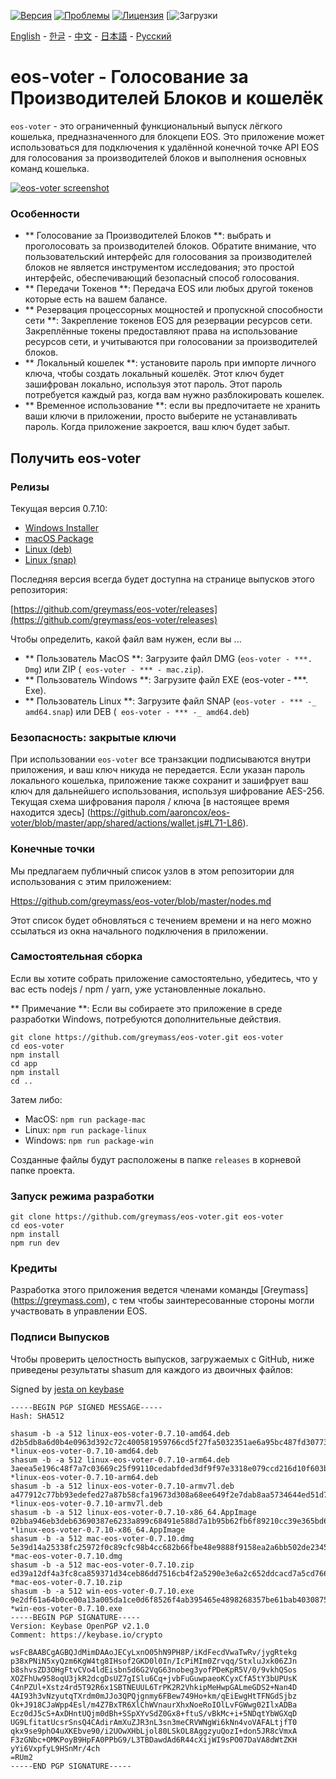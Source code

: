 [![Версия](https://img.shields.io/github/release/greymass/eos-voter/all.svg)](https://github.com/greymass/eos-voter/releases)
[![Проблемы](https://img.shields.io/github/issues/greymass/eos-voter.svg)](https://github.com/greymass/eos-voter/issues)
[![Лицензия](https://img.shields.io/badge/license-MIT-blue.svg)](https://raw.githubusercontent.com/greymass/eos-voter/master/LICENSE)
[![Загрузки](https://img.shields.io/github/downloads/greymass/eos-voter/total.svg)

[English](https://github.com/greymatss/eos-voter/blob/master/README.md) - [한글](https://github.com/greymass/eos-voter/blob/master/README.kr.md) - [中文](https://github.com/greymass/eos-voter/blob/master/README.zh.md) - [日本語](https://github.com/greymass/eos-voter/blob/master/README.ja.md) - [Русский](https://github.com/greymass/eos-voter/blob/master/README.ru.md)

# eos-voter - Голосование за Производителей Блоков и кошелёк

`eos-voter` - это ограниченный функциональный выпуск лёгкого кошелька, предназначенного для блокцепи EOS. Это приложение может использоваться для подключения к удалённой конечной точке API EOS для голосования за производителей блоков и выполнения основных команд кошелька.


[![eos-voter screenshot](https://raw.githubusercontent.com/greymass/eos-voter/master/eos-voter.png)](https://raw.githubusercontent.com/greymass/eos-voter/master/eos-voter.png)

### Особенности

- ** Голосование за Производителей Блоков **: выбрать и проголосовать за производителей блоков. Обратите внимание, что пользовательский интерфейс для голосования за производителей блоков не является инструментом исследования; это простой интерфейс, обеспечивающий безопасный способ голосования.
- ** Передачи Токенов **: Передача EOS или любых другой токенов которые есть на вашем балансе.
- ** Резервация процессорных мощностей и пропускной способности сети **: Закрепление токенов EOS для резервации ресурсов сети. Закреплённые токены предоставляют права на использование ресурсов сети, и учитываются при голосовании за производителей блоков.
- ** Локальный кошелек **: установите пароль при импорте личного ключа, чтобы создать локальный кошелёк. Этот ключ будет зашифрован локально, используя этот пароль. Этот пароль потребуется каждый раз, когда вам нужно разблокировать кошелек.
- ** Временное использование **: если вы предпочитаете не хранить ваши ключи в приложении, просто выберите не устанавливать пароль. Когда приложение закроется, ваш ключ будет забыт.

## Получить eos-voter

### Релизы

Текущая версия 0.7.10:

- [Windows Installer](https://github.com/greymass/eos-voter/releases/download/v0.7.10/win-eos-voter-0.7.10.exe)
- [macOS Package](https://github.com/greymass/eos-voter/releases/download/v0.7.10/mac-eos-voter-0.7.10.dmg)
- [Linux (deb)](https://github.com/greymass/eos-voter/releases/download/v0.7.10/linux-eos-voter-0.7.10-amd64.deb)
- [Linux (snap)](https://github.com/greymass/eos-voter/releases/download/v0.7.10/linux-eos-voter-0.7.10-amd64.snap)

Последняя версия всегда будет доступна на странице выпусков этого репозитория:

[https://github.com/greymass/eos-voter/releases](https://github.com/greymass/eos-voter/releases)

Чтобы определить, какой файл вам нужен, если вы ...

- ** Пользователь MacOS **: Загрузите файл DMG (`eos-voter - ***. Dmg`) или ZIP (` eos-voter - *** - mac.zip`).
- ** Пользователь Windows **: Загрузите файл EXE (eos-voter - ***. Exe).
- ** Пользователь Linux **: Загрузите файл SNAP (`eos-voter - *** -_ amd64.snap`) или DEB (` eos-voter - *** -_ amd64.deb`)

### Безопасность: закрытые ключи

При использовании `eos-voter` все транзакции подписываются внутри приложения, и ваш ключ никуда не передается. Если указан пароль локального кошелька, приложение также сохранит и зашифрует ваш ключ для дальнейшего использования, используя шифрование AES-256. Текущая схема шифрования пароля / ключа [в настоящее время находится здесь] (https://github.com/aaroncox/eos-voter/blob/master/app/shared/actions/wallet.js#L71-L86).

### Конечные точки

Мы предлагаем публичный список узлов в этом репозитории для использования с этим приложением:

[Https://github.com/greymass/eos-voter/blob/master/nodes.md](https://github.com/greymass/eos-voter/blob/master/nodes.md)

Этот список будет обновляться с течением времени и на него можно ссылаться из окна начального подключения в приложении.

### Самостоятельная сборка

Если вы хотите собрать приложение самостоятельно, убедитесь, что у вас есть nodejs / npm / yarn, уже установленные локально.

** Примечание **: Если вы собираете это приложение в среде разработки Windows, потребуются дополнительные действия.

```
git clone https://github.com/greymass/eos-voter.git eos-voter
cd eos-voter
npm install
cd app
npm install
cd ..
```

Затем либо:

- MacOS: `npm run package-mac`
- Linux: `npm run package-linux`
- Windows: `npm run package-win`

Созданные файлы будут расположены в папке `releases` в корневой папке проекта.

### Запуск режима разработки

```
git clone https://github.com/greymass/eos-voter.git eos-voter
cd eos-voter
npm install
npm run dev
```

### Кредиты

Разработка этого приложения ведется членами команды [Greymass] (https://greymass.com), с тем чтобы заинтересованные стороны могли участвовать в управлении EOS.

### Подписи Выпусков

Чтобы проверить целостность выпусков, загружаемых с GitHub, ниже приведены результаты shasum для каждого из двоичных файлов:

Signed by [jesta on keybase](https://keybase.io/jesta)

```
-----BEGIN PGP SIGNED MESSAGE-----
Hash: SHA512

shasum -b -a 512 linux-eos-voter-0.7.10-amd64.deb
d2b5db8a6d0b4e0963d392c72c400581959766cd5f27fa5032351ae6a95bc487fd30773d361226fdc2dd97e1d39433a54eacad72583d1a125d6b46e03e78ba94 *linux-eos-voter-0.7.10-amd64.deb
shasum -b -a 512 linux-eos-voter-0.7.10-arm64.deb
3aeea5e196c48f7a7c03669c25f99110cedabfded3df9f97e3318e079ccd216d10f603beb04f840911ddfaacc663d59a47e3539db4edf8616d6bfe4b4b5e83a3 *linux-eos-voter-0.7.10-arm64.deb
shasum -b -a 512 linux-eos-voter-0.7.10-armv7l.deb
a477912c77bb93edefed27a87b58cfa19673d308a68ee649f2e7dab8aa5734644ed51d758908851f0a71e78739547bcab39565136c4893ed150de47a5fab2d47 *linux-eos-voter-0.7.10-armv7l.deb
shasum -b -a 512 linux-eos-voter-0.7.10-x86_64.AppImage
02bba946eb3deb63690387e6233a899c68491e588d7a1b95b62fb6f89210cc39e365bd6d318890363ade85a14f9ed8873dfff42e2d02e29d0fc6e9dcb6e14225 *linux-eos-voter-0.7.10-x86_64.AppImage
shasum -b -a 512 mac-eos-voter-0.7.10.dmg
5e39d14a25338fc25972f0c89cfc98b4cc682b66fbe48e9888f9158ea2a6bb502de23454d8976014bbc76e26501d7ecfb9ad118e83ae9db75345689a464af7ee *mac-eos-voter-0.7.10.dmg
shasum -b -a 512 mac-eos-voter-0.7.10.zip
ed39a12df4a3fc8ca859371d34ceb86dd7516cb4f2a5290e3e6a2c652ddcacd7a5cd766bbccbea01387d05f46d608f4852c3b784099da063c5cd733f996039fa *mac-eos-voter-0.7.10.zip
shasum -b -a 512 win-eos-voter-0.7.10.exe
9e2df61a64b0ce00a13a005da1ce0d6f8526f4ab395465e4898268357be61bab4030875045c4c2b08ba14144500922a55d84cc92f534a0aabbcac2fd9943c9e8 *win-eos-voter-0.7.10.exe
-----BEGIN PGP SIGNATURE-----
Version: Keybase OpenPGP v2.1.0
Comment: https://keybase.io/crypto

wsFcBAABCgAGBQJdMimDAAoJECyLxnO05hN9PH8P/iKdFecdVwaTwRv/jygRtekg
p38xPNiN5xyQzm6KgW4tg8IHsof2GKD0l0In/IcPiMIm0Zrvqq/StxluJxk06ZJn
b8shvsZD3OHgFtvCVo4ldEisbn5d6G2VqG63nobeg3yofPDeKpR5V/0/9vkhQSos
XOZFhUw958oqU3jkR2dcgDsUZ7gISlu6Cq+jvbFuGuwpaeoKCyxCfA5tY3bUPUsK
C4nPZUl+Xstz4rd5T92R6x1SBTNEUUL6TrPK2R2VhkipMeHwpGALmeGDS2+Nan4D
4AI93h3vNzyutqTXrdm0mJJo3QPQjgnmy6FBew749Ho+km/qEiEwgHtTFNGdSjbz
Ok+J918CJaWpp4Esl/m4Z7BxTR6XlChWVnaurXhxNoeRoIOlLvFGWwg02IlxADBa
Ecz0dJ5cS+AxDHntUQjm0dBh+SSpXYvSdZ0Gx8+ftuS/vBkMc+i+5NDqtYbWGXqD
UG9LfitatUcsrSnsQ4CAdirAmXuZJR3nL3sn3meCRVWNgWi6kNn4voVAFALtjfT0
qkx9se9phO4uXKEbve90/i2UOwXHbLjol80LSkOL8AggzyuQozI+don5JR8cVmxA
F3zGNbc+OMKPoyB9HpFA0PPbG9/L3TBDawdAd6R44cXijWI9sPO07DaVA8dWtZKH
yYi6VxpfyL9HSnMr/4ch
=RUm2
-----END PGP SIGNATURE-----
```

